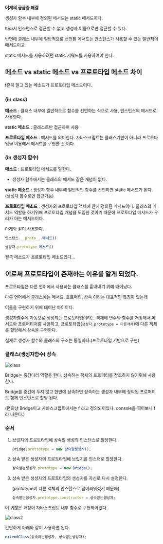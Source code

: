 **어제의 궁금증 해결**

생성자 함수 내부에 정의된 메서드는 static 메서드이다.

따라서 인스턴스로 접근할 수 없고 생성자 이름으로만 접근할 수 있다.



반면에 클래스 내부에 일반적으로 선언된 메서드는 인스턴스가 사용할 수 있는 일반적이 메서드이고

static 메서드를 사용하려면 static 키워드를 사용하여야 한다.



## 메소드 vs static 메소드 vs 프로토타입 메소드 차이

❗️흔히 알고 있는 메소드가 프로토타입 메소드이다.

### (in class)

**메소드** : 클래스 내부에 일반적으로 함수를 선언하는 식으로 사용, 인스턴스의 메서드로 사용한다.

**static 메소드** : 클래스로만 접근하여 사용

**프로토타입 메소드** : 메서드를 의미한다. 자바스크립트는 클래스기반이 아니라 프로토타입을 이용해서 메서드를 구현한 것 이다.



### (in 생성자 함수)

**메소드** : 프로토타입 메서드를 말한다.

- 생성자 함수에서는 클래스의 메서드 같은 개념이 없다.

**static 메소드** : 생성자 함수 내부에 일반적인 함수를 선언하면 static 메서드가 된다. (생성자 함수로만 접근가능)

**프로토타입 메소드** : 생성자의 프로토타입 객체에 안에 정의된 메서드이다. 클래스의 메서드 역할을 하기위해 프로토타입 개념을 도입한 것이기 때문에 프로토타입 메서드가 우리가 아는 메서드이다. 

아래와 같이 사용한다.  

```javascript
인스턴스.__proto__.메서드()
```

```javascript
생성자.prototype.메서드()
```



결국 메소드가 프로토타입 메소드였다...



## 이로써 프로토타입이 존재하는 이유를 알게 되었다.

프로토타입은 다른 언어에서 사용하는 클래스를 흉내내기 위해 태어났다.

다른 언어에서 클래스에는 메서드, 프로퍼티, 상속 이라는 대표적인 특징이 있는데 

이들을 구현하기 위해 태어난 아이이다.



생성자함수에 자동으로 생성되는 프로토타입이라는 객체에 변수와 함수를 저장해서 메서드와 프로퍼티처럼 사용하고, 프로토타입(`생성자.prototype = 다른객체`)에 다른 객체를 할당해서 상속을 구현한다.



실제로 생성자 함수와 클래스의 구조는 동일하다.(프로토타입 기반으로 구현)



### 클래스(생성자함수) 상속

![class](https://user-images.githubusercontent.com/41064875/105627925-0acc0d80-5e7d-11eb-82fa-3068c4ea69db.png)

Bridge는 중간다리 역할을 한다. 상속하는 객체의 프로퍼티를 참조하지 않기위해 사용한다.

Bridge를 중간에 두지 않고 한번에 상속하면 상속하는 생성자 내부에 정의된 프로퍼티도 함께 인스턴스로 할당 된다.

(편의상 Bridge이고 자바스크립트에서는 f 라고 정의되어있다. console을 찍어보니 f라 나온다.)



### 순서 

1. 브릿지의 프로토타입에 상속할 생성의 인스턴스로 할당한다.

	```javascript 
	Bridge.prottotype = new 상속할생성자();
	```

2. 상속 받은 생성자의 프로토타입에 브릿지를 인스터로 할당한다.

	```javascript
	상속받는생성자.prototype = new Bridge();
	```

3. 상속 받은 생성자의 프로토타입의 생성자를 자신로 다시 설정한다.

	(prototype이 다른 객체의 인스턴스로 덮어씌워젔기 때문에)

	```javascript
	상속받는생성자.prototype.constructor = 상속받는생성자;
	```



이 귀찮은 과정이 자바스크립트 내부 함수로 구현되어있다.

![class2](https://user-images.githubusercontent.com/41064875/105627932-0ef82b00-5e7d-11eb-9f3e-56f52fd67d3e.png)



간단하게 아래와 같이 사용하면 된다.

```javascript
extendClass(상속하는생성자, 상속받는생성자);
```

